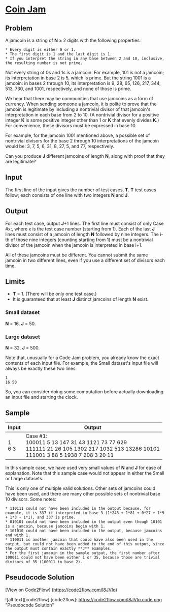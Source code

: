 # [Coin Jam](https://code.google.com/codejam/contest/6254486/dashboard#s=p2)

## Problem

A jamcoin is a string of **N** ≥ 2 digits with the following properties:

    * Every digit is either 0 or 1.
    * The first digit is 1 and the last digit is 1.
    * If you interpret the string in any base between 2 and 10, inclusive, the resulting number is not prime.

Not every string of 0s and 1s is a jamcoin. For example, 101 is not a jamcoin; its interpretation in base 2 is 5, which is prime. But the string 1001 is a jamcoin: in bases 2 through 10, its interpretation is 9, 28, 65, 126, 217, 344, 513, 730, and 1001, respectively, and none of those is prime.

We hear that there may be communities that use jamcoins as a form of currency. When sending someone a jamcoin, it is polite to prove that the jamcoin is legitimate by including a nontrivial divisor of that jamcoin's interpretation in each base from 2 to 10. (A nontrivial divisor for a positive integer **K** is some positive integer other than 1 or **K** that evenly divides **K**.) For convenience, these divisors must be expressed in base 10.

For example, for the jamcoin 1001 mentioned above, a possible set of nontrivial divisors for the base 2 through 10 interpretations of the jamcoin would be: 3, 7, 5, 6, 31, 8, 27, 5, and 77, respectively.

Can you produce **J** different jamcoins of length **N**, along with proof that they are legitimate?

## Input

The first line of the input gives the number of test cases, **T**. **T** test cases follow; each consists of one line with two integers **N** and **J**.

## Output

For each test case, output **J**+1 lines. The first line must consist of only Case #x:, where x is the test case number (starting from 1). Each of the last **J** lines must consist of a jamcoin of length **N** followed by nine integers. The i-th of those nine integers (counting starting from 1) must be a nontrivial divisor of the jamcoin when the jamcoin is interpreted in base i+1.

All of these jamcoins must be different. You cannot submit the same jamcoin in two different lines, even if you use a different set of divisors each time.

## Limits

* **T** = 1. (There will be only one test case.)
* It is guaranteed that at least **J** distinct jamcoins of length **N** exist.

### Small dataset

**N** = 16.
**J** = 50.

### Large dataset

**N** = 32.
**J** = 500.

Note that, unusually for a Code Jam problem, you already know the exact contents of each input file. For example, the Small dataset's input file will always be exactly these two lines:
```
1
16 50
```

So, you can consider doing some computation before actually downloading an input file and starting the clock.

## Sample

|Input | Output|
|------|-------|
|1 <br /> 6 3| Case #1: <br /> 100011 5 13 147 31 43 1121 73 77 629 <br /> 111111 21 26 105 1302 217 1032 513 13286 10101 <br /> 111001 3 88 5 1938 7 208 3 20 11|

In this sample case, we have used very small values of **N** and **J** for ease of explanation. Note that this sample case would not appear in either the Small or Large datasets.

This is only one of multiple valid solutions. Other sets of jamcoins could have been used, and there are many other possible sets of nontrivial base 10 divisors. Some notes:

    * 110111 could not have been included in the output because, for example, it is 337 if interpreted in base 3 (1*243 + 1*81 + 0*27 + 1*9 + 1*3 + 1*1), and 337 is prime.
    * 010101 could not have been included in the output even though 10101 is a jamcoin, because jamcoins begin with 1.
    * 101010 could not have been included in the output, because jamcoins end with 1.
    * 110011 is another jamcoin that could have also been used in the output, but could not have been added to the end of this output, since the output must contain exactly **J** examples.
    * For the first jamcoin in the sample output, the first number after 100011 could not have been either 1 or 35, because those are trivial divisors of 35 (100011 in base 2).

	
## Pseudocode Solution

[View on Code2Flow] (https://code2flow.com/l8JVIq)

![alt text][code2flow]
[code2flow]: https://code2flow.com/l8JVIq.code.png "Pseudocode Solution"


